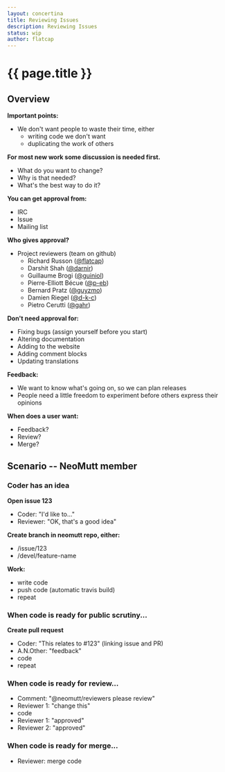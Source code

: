 ```yaml
---
layout: concertina
title: Reviewing Issues
description: Reviewing Issues
status: wip
author: flatcap
---
```


# {{ page.title }}

## Overview

**Important points:**

* We don't want people to waste their time, either
  * writing code we don't want
  * duplicating the work of others

**For most new work some discussion is needed first.**

* What do you want to change?
* Why is that needed?
* What's the best way to do it?

**You can get approval from:**

* IRC
* Issue
* Mailing list

**Who gives approval?**

* Project reviewers (team on github)
  - Richard Russon ([@flatcap](https://github.com/flatcap))
  - Darshit Shah ([@darnir](https://github.com/darnir))
  - Guillaume Brogi ([@guiniol](https://github.com/guiniol))
  - Pierre-Elliott Bécue ([@p-eb](https://github.com/p-eb))
  - Bernard Pratz ([@guyzmo](https://github.com/guyzmo))
  - Damien Riegel ([@d-k-c](https://github.com/d-k-c))
  - Pietro Cerutti ([@gahr](https://github.com/gahr))

**Don't need approval for:**

* Fixing bugs (assign yourself before you start)
* Altering documentation
* Adding to the website
* Adding comment blocks
* Updating translations

**Feedback:**

* We want to know what's going on, so we can plan releases
* People need a little freedom to experiment before others express their
  opinions

**When does a user want:**

* Feedback?
* Review?
* Merge?

## Scenario -- NeoMutt member

### Coder has an idea

**Open issue 123**

- Coder: "I'd like to..."
- Reviewer: "OK, that's a good idea"

**Create branch in neomutt repo, either:**

- /issue/123
- /devel/feature-name

**Work:**

- write code
- push code (automatic travis build)
- repeat

### When code is ready for public scrutiny...

**Create pull request**

- Coder: "This relates to #123" (linking issue and PR)
- A.N.Other: "feedback"
- code
- repeat

### When code is ready for review...

- Comment: "@neomutt/reviewers please review"
- Reviewer 1: "change this"
- code
- Reviewer 1: "approved"
- Reviewer 2: "approved"

### When code is ready for merge...

- Reviewer: merge code

